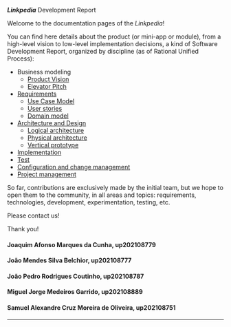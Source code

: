 ___Linkpedia___ Development Report

Welcome to the documentation pages of the _Linkpedia_!

You can find here details about the product (or mini-app or module), from a high-level vision to low-level implementation decisions, a kind of Software Development Report, organized by discipline (as of Rational Unified Process): 

* Business modeling 
  * [Product Vision](https://github.com/FEUP-LEIC-ES-2022-23/2LEIC04T5/blob/main/docs/ProductVision.md)
  * [Elevator Pitch](https://github.com/FEUP-LEIC-ES-2022-23/2LEIC04T5/blob/main/docs/ElevatorPitch.md)
* [Requirements](https://github.com/FEUP-LEIC-ES-2022-23/2LEIC04T5/blob/main/docs/requirements.md)
  * [Use Case Model](https://github.com/FEUP-LEIC-ES-2022-23/2LEIC04T5/blob/main/docs/requirements.md#Use-case-model)
  * [User stories](https://github.com/FEUP-LEIC-ES-2022-23/2LEIC04T5/blob/main/docs/requirements.md#User-stories)
  * [Domain model](https://github.com/FEUP-LEIC-ES-2022-23/2LEIC04T5/blob/main/docs/requirements.md#Domain-model)
* [Architecture and Design](https://github.com/FEUP-LEIC-ES-2022-23/2LEIC04T5/blob/main/docs/ArchitectureAndDesign.md)
  * [Logical architecture](https://github.com/FEUP-LEIC-ES-2022-23/2LEIC04T5/blob/main/docs/ArchitectureAndDesign.md#Logical-architecture)
  * [Physical architecture](https://github.com/FEUP-LEIC-ES-2022-23/2LEIC04T5/blob/main/docs/ArchitectureAndDesign.md#Physical-architecture)
  * [Vertical prototype](https://github.com/FEUP-LEIC-ES-2022-23/2LEIC04T5/releases/tag/iteration-0)
* [Implementation](https://github.com/FEUP-LEIC-ES-2022-23/2LEIC04T5/blob/main/src/linkpedia)
* [Test](https://github.com/FEUP-LEIC-ES-2022-23/2LEIC04T5/blob/main/src/linkpedia)
* [Configuration and change management](https://github.com/FEUP-LEIC-ES-2022-23/2LEIC04T5/blob/main)
* [Project management](https://github.com/FEUP-LEIC-ES-2022-23/2LEIC04T5/blob/main/docs/ProjectManagement.md)

So far, contributions are exclusively made by the initial team, but we hope to open them to the community, in all areas and topics: requirements, technologies, development, experimentation, testing, etc.

Please contact us! 

Thank you!

#### Joaquim Afonso Marques da Cunha, up202108779
#### João Mendes Silva Belchior, up202108777
#### João Pedro Rodrigues Coutinho, up202108787
#### Miguel Jorge Medeiros Garrido, up202108889
#### Samuel Alexandre Cruz Moreira de Oliveira, up202108751

---
